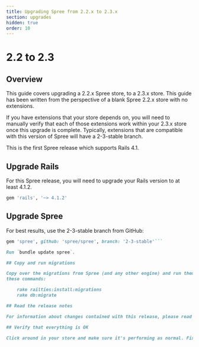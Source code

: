 ```yaml
---
title: Upgrading Spree from 2.2.x to 2.3.x
section: upgrades
hidden: true
order: 10
---
```


# 2.2 to 2.3

## Overview

This guide covers upgrading a 2.2.x Spree store, to a 2.3.x store. This guide has been written from the perspective of a blank Spree 2.2.x store with no extensions.

If you have extensions that your store depends on, you will need to manually verify that each of those extensions work within your 2.3.x store once this upgrade is complete. Typically, extensions that are compatible with this version of Spree will have a 2-3-stable branch.

This is the first Spree release which supports Rails 4.1.

## Upgrade Rails

For this Spree release, you will need to upgrade your Rails version to at least 4.1.2.

```ruby
gem 'rails', '~> 4.1.2'
```

## Upgrade Spree

For best results, use the 2-3-stable branch from GitHub:

```ruby
gem 'spree', github: 'spree/spree', branch: '2-3-stable'```

Run `bundle update spree`.

## Copy and run migrations

Copy over the migrations from Spree (and any other engine) and run them using
these commands:

    rake railties:install:migrations
    rake db:migrate

## Read the release notes

For information about changes contained with this release, please read the [2.3.0 Release Notes](http://guides.spreecommerce.org/release_notes/spree_2_3_0.html).

## Verify that everything is OK

Click around in your store and make sure it's performing as normal. Fix any deprecation warnings you see.
```

